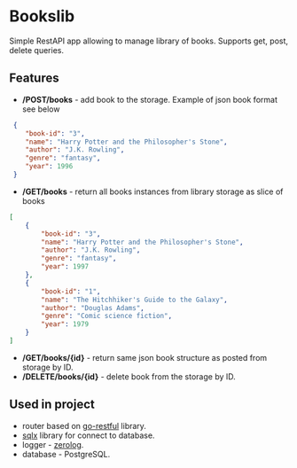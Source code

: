 # Bookslib

Simple RestAPI app allowing to manage library of books. Supports get, post, delete queries.

## Features

* **/POST/books** - add book to the storage. Example of json book format see below

```json
 {
    "book-id": "3",
    "name": "Harry Potter and the Philosopher's Stone",
    "author": "J.K. Rowling",
    "genre": "fantasy",
    "year": 1996
 }
```

* **/GET/books** - return all books instances from library storage as slice of books

```json
[
    {
        "book-id": "3",
        "name": "Harry Potter and the Philosopher's Stone",
        "author": "J.K. Rowling",
        "genre": "fantasy",
        "year": 1997
    },
    {
        "book-id": "1",
        "name": "The Hitchhiker's Guide to the Galaxy",
        "author": "Douglas Adams",
        "genre": "Comic science fiction",
        "year": 1979
    }
]
```

* **/GET/books/{id}** - return same json book structure as posted from storage by ID.
* **/DELETE/books/{id}** - delete book from the storage by ID.

## Used in project

* router based on [go-restful](https://github.com/emicklei/go-restful) library.
* [sqlx](https://github.com/jmoiron/sqlx) library for connect to database.
* logger - [zerolog](https://github.com/rs/zerolog).
* database - PostgreSQL.